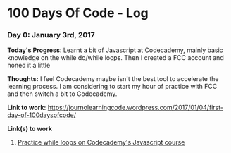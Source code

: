# 100 Days Of Code - Log

### Day 0: January 3rd, 2017

**Today's Progress**: Learnt a bit of Javascript at Codecademy, mainly basic knowledge on the while do/while loops. Then I created a FCC account and honed it a little

**Thoughts:** I feel Codecademy maybe isn't the best tool to accelerate the learning process. I am considering to start my hour of practice with FCC and then switch a bit to Codecademy.

**Link to work:** https://journolearningcode.wordpress.com/2017/01/04/first-day-of-100daysofcode/



**Link(s) to work**
1. [Practice while loops on Codecademy's Javascript course](https://journolearningcode.wordpress.com/2017/01/04/first-day-of-100daysofcode/)

